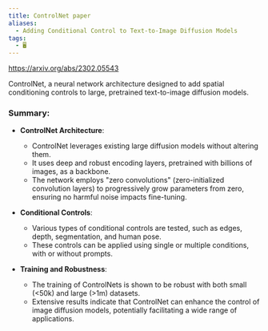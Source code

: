 ```yaml
---
title: ControlNet paper
aliases:
  - Adding Conditional Control to Text-to-Image Diffusion Models
tags:
  - 🖥️
---
```


https://arxiv.org/abs/2302.05543

ControlNet, a neural network architecture designed to add spatial conditioning controls to large, pretrained text-to-image diffusion models.

### Summary:

- **ControlNet Architecture**:
    
    - ControlNet leverages existing large diffusion models without altering them.
    - It uses deep and robust encoding layers, pretrained with billions of images, as a backbone.
    - The network employs "zero convolutions" (zero-initialized convolution layers) to progressively grow parameters from zero, ensuring no harmful noise impacts fine-tuning.

- **Conditional Controls**:
    
    - Various types of conditional controls are tested, such as edges, depth, segmentation, and human pose.
    - These controls can be applied using single or multiple conditions, with or without prompts.  

- **Training and Robustness**:
    
    - The training of ControlNets is shown to be robust with both small (<50k) and large (>1m) datasets.
    - Extensive results indicate that ControlNet can enhance the control of image diffusion models, potentially facilitating a wide range of applications.

